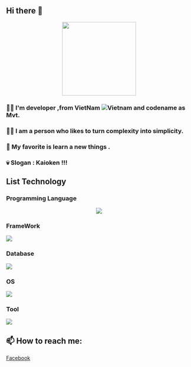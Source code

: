 ## Hi there 👋

<p align="center">
  <img  src="https://64.media.tumblr.com/5ee658643182a4b8d9fb1f855630520c/843d2e99156ab1f2-7e/s500x750/74a2293c92592fe3ff3e7df6c77a562d42676f94.gif" width=200">
</p>

### 🙋‍♂️ I'm developer ,from VietNam ![Vietnam](https://raw.githubusercontent.com/stevenrskelton/flag-icon/master/png/16/country-4x3/vn.png "Vietnam") and codename as Mvt.
### 💁‍♂️ I am a person who likes to turn complexity into simplicity.
### 💋 My favorite is learn a new things .
### 💀 Slogan : Kaioken !!!
## List Technology
### Programming Language

<p align="center">
  <img  src="https://skillicons.dev/icons?i=c,cpp,cs,html,css,js,php,jquery,java,python,dart&theme=light">
</p>

### FrameWork

<p align="left">
  <img  src="https://skillicons.dev/icons?i=bootstrap,nodejs,react,flutter&theme=light">
</p>

### Database

<p align="left">
  <img  src="https://skillicons.dev/icons?i=mysql,mongodb&theme=light">
</p>

### OS

<p align="left">
  <img  src="https://skillicons.dev/icons?i=linux&theme=light">
</p>

### Tool

<p align="left">
  <img  src="https://skillicons.dev/icons?i=git,gitlab,unity,jenkins,docker&theme=light">
</p>

## 📫 How to reach me:
[Facebook](https://www.facebook.com/sieuphammaitien594)
